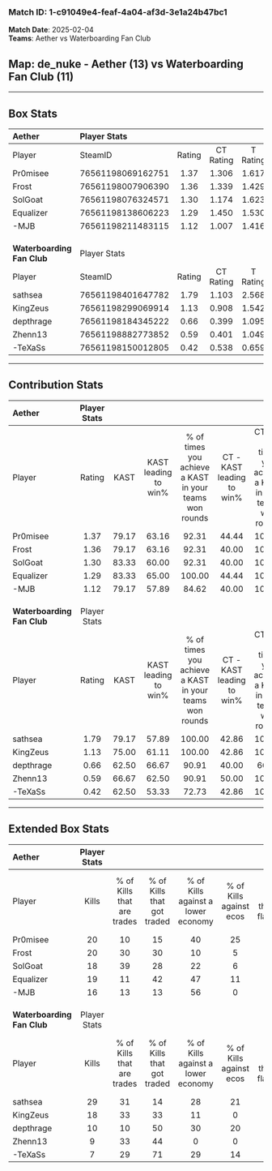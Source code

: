 ### Match ID: 1-c91049e4-feaf-4a04-af3d-3e1a24b47bc1  
**Match Date**: 2025-02-04  
**Teams**: Aether vs Waterboarding Fan Club  

## **Map**: de_nuke - Aether (13) vs Waterboarding Fan Club (11)  
---  

## Box Stats  

| **Aether**                 | Player Stats      |        |           |          |       |       |       |         |        |      |     |
| :- | :- | :-: | :-: | :-: | :-: | :-: | :-: | :-: | :-: | :-: | :-: |
| Player                     | SteamID           | Rating | CT Rating | T Rating | KAST  |  ADR  | Kills | Assists | Deaths | K/D  | HS% |
| Pr0misee                   | 76561198069162751 |  1.37  |   1.306   |  1.617   | 79.17 | 90.1  |  20   |    7    |   14   | 1.43 | 40  |
| Frost                      | 76561198007906390 |  1.36  |   1.339   |  1.429   | 79.17 | 84.3  |  20   |    5    |   13   | 1.54 | 55  |
| SolGoat                    | 76561198076324571 |  1.30  |   1.174   |  1.623   | 83.33 | 83.4  |  18   |   11    |   15   | 1.20 | 61  |
| Equalizer                  | 76561198138606223 |  1.29  |   1.450   |  1.530   | 83.33 | 91.5  |  19   |    5    |   17   | 1.12 | 47  |
| -MJB                       | 76561198211483115 |  1.12  |   1.007   |  1.416   | 79.17 | 60.1  |  16   |    6    |   14   | 1.14 | 50  |
|                            |                   |        |           |          |       |       |       |         |        |      |     |
|                            |                   |        |           |          |       |       |       |         |        |      |     |
|                            |                   |        |           |          |       |       |       |         |        |      |     |
| **Waterboarding Fan Club** | Player Stats      |        |           |          |       |       |       |         |        |      |     |
| Player                     | SteamID           | Rating | CT Rating | T Rating | KAST  |  ADR  | Kills | Assists | Deaths | K/D  | HS% |
| sathsea                    | 76561198401647782 |  1.79  |   1.103   |  2.568   | 79.17 | 117.2 |  29   |    5    |   13   | 2.23 | 31  |
| KingZeus                   | 76561198299069914 |  1.13  |   0.908   |  1.542   | 75.00 | 80.0  |  18   |    5    |   18   | 1.00 | 44  |
| depthrage                  | 76561198184345222 |  0.66  |   0.399   |  1.095   | 62.50 | 54.1  |  10   |    7    |   19   | 0.53 | 40  |
| Zhenn13                    | 76561198882773852 |  0.59  |   0.401   |  1.049   | 66.67 | 46.4  |   9   |    3    |   20   | 0.45 | 44  |
| -TeXaSs                    | 76561198150012805 |  0.42  |   0.538   |  0.659   | 62.50 | 40.7  |   7   |    7    |   23   | 0.30 | 14  |
---  

## Contribution Stats  

| **Aether**                 | Player Stats |       |                      |                                                        |                           |                                                             |                          |                                                            |
| :- | :-: | :-: | :-: | :-: | :-: | :-: | :-: | :-: |
| Player                     |    Rating    | KAST  | KAST leading to win% | % of times you achieve a KAST in your teams won rounds | CT - KAST leading to win% | CT - % of times you achieve a KAST in your teams won rounds | T - KAST leading to win% | T - % of times you achieve a KAST in your teams won rounds |
| Pr0misee                   |     1.37     | 79.17 |        63.16         |                         92.31                          |           44.44           |                           100.00                            |          80.00           |                           88.89                            |
| Frost                      |     1.36     | 79.17 |        63.16         |                         92.31                          |           40.00           |                           100.00                            |          88.89           |                           88.89                            |
| SolGoat                    |     1.30     | 83.33 |        60.00         |                         92.31                          |           40.00           |                           100.00                            |          80.00           |                           88.89                            |
| Equalizer                  |     1.29     | 83.33 |        65.00         |                         100.00                         |           44.44           |                           100.00                            |          81.82           |                           100.00                           |
| -MJB                       |     1.12     | 79.17 |        57.89         |                         84.62                          |           40.00           |                           100.00                            |          77.78           |                           77.78                            |
|                            |              |       |                      |                                                        |                           |                                                             |                          |                                                            |
|                            |              |       |                      |                                                        |                           |                                                             |                          |                                                            |
|                            |              |       |                      |                                                        |                           |                                                             |                          |                                                            |
| **Waterboarding Fan Club** | Player Stats |       |                      |                                                        |                           |                                                             |                          |                                                            |
| Player                     |    Rating    | KAST  | KAST leading to win% | % of times you achieve a KAST in your teams won rounds | CT - KAST leading to win% | CT - % of times you achieve a KAST in your teams won rounds | T - KAST leading to win% | T - % of times you achieve a KAST in your teams won rounds |
| sathsea                    |     1.79     | 79.17 |        57.89         |                         100.00                         |           42.86           |                           100.00                            |          66.67           |                           100.00                           |
| KingZeus                   |     1.13     | 75.00 |        61.11         |                         100.00                         |           42.86           |                           100.00                            |          72.73           |                           100.00                           |
| depthrage                  |     0.66     | 62.50 |        66.67         |                         90.91                          |           40.00           |                            66.67                            |          80.00           |                           100.00                           |
| Zhenn13                    |     0.59     | 66.67 |        62.50         |                         90.91                          |           50.00           |                           100.00                            |          70.00           |                           87.50                            |
| -TeXaSs                    |     0.42     | 62.50 |        53.33         |                         72.73                          |           42.86           |                           100.00                            |          62.50           |                           62.50                            |
---  

## Extended Box Stats  

| **Aether**                 | Player Stats |                            |                            |                                    |                         |                              |                                 |        |                             |                                     |                          |                               |                            |
| :- | :-: | :-: | :-: | :-: | :-: | :-: | :-: | :-: | :-: | :-: | :-: | :-: | :-: |
| Player                     |    Kills     | % of Kills that are trades | % of Kills that got traded | % of Kills against a lower economy | % of Kills against ecos | % of Kills that are flawless | % of Kills that are close duels | Deaths | % of Deaths that get traded | % of Deaths against a lower economy | % of Deaths against ecos | % of Deaths that are flawless | % of Deaths that are close |
| Pr0misee                   |      20      |             10             |             15             |                 40                 |           25            |              90              |                5                |   14   |             29              |                 14                  |            0             |              57               |             14             |
| Frost                      |      20      |             30             |             30             |                 10                 |            5            |              65              |                0                |   13   |             15              |                 23                  |            0             |              92               |             8              |
| SolGoat                    |      18      |             39             |             28             |                 22                 |            6            |              61              |               17                |   15   |             27              |                 13                  |            7             |              60               |             7              |
| Equalizer                  |      19      |             11             |             42             |                 47                 |           11            |              47              |               21                |   17   |             53              |                 18                  |            6             |              53               |             18             |
| -MJB                       |      16      |             13             |             13             |                 56                 |            0            |              56              |                0                |   14   |             36              |                 14                  |            0             |              64               |             0              |
|                            |              |                            |                            |                                    |                         |                              |                                 |        |                             |                                     |                          |                               |                            |
|                            |              |                            |                            |                                    |                         |                              |                                 |        |                             |                                     |                          |                               |                            |
|                            |              |                            |                            |                                    |                         |                              |                                 |        |                             |                                     |                          |                               |                            |
| **Waterboarding Fan Club** | Player Stats |                            |                            |                                    |                         |                              |                                 |        |                             |                                     |                          |                               |                            |
| Player                     |    Kills     | % of Kills that are trades | % of Kills that got traded | % of Kills against a lower economy | % of Kills against ecos | % of Kills that are flawless | % of Kills that are close duels | Deaths | % of Deaths that get traded | % of Deaths against a lower economy | % of Deaths against ecos | % of Deaths that are flawless | % of Deaths that are close |
| sathsea                    |      29      |             31             |             14             |                 28                 |           21            |              79              |                3                |   13   |             15              |                 15                  |            8             |              69               |             8              |
| KingZeus                   |      18      |             33             |             33             |                 11                 |            0            |              56              |               11                |   18   |             22              |                 11                  |            6             |              61               |             11             |
| depthrage                  |      10      |             10             |             50             |                 30                 |           20            |              60              |               20                |   19   |             21              |                 11                  |            0             |              47               |             16             |
| Zhenn13                    |      9       |             33             |             44             |                 0                  |            0            |              67              |                0                |   20   |             30              |                 15                  |            10            |              75               |             10             |
| -TeXaSs                    |      7       |             29             |             71             |                 29                 |           14            |              0               |               29                |   23   |             35              |                 17                  |            9             |              70               |             0              |
